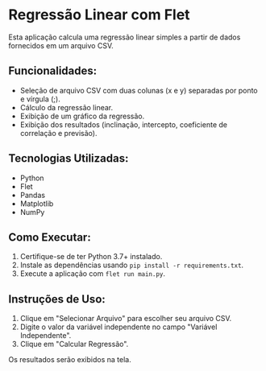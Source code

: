 # Regressão Linear com Flet

Esta aplicação calcula uma regressão linear simples a partir de dados fornecidos em um arquivo CSV.

## Funcionalidades:

* Seleção de arquivo CSV com duas colunas (x e y) separadas por ponto e vírgula (;).
* Cálculo da regressão linear.
* Exibição de um gráfico da regressão.
* Exibição dos resultados (inclinação, intercepto, coeficiente de correlação e previsão).

## Tecnologias Utilizadas:

* Python
* Flet
* Pandas
* Matplotlib
* NumPy

## Como Executar:

1.  Certifique-se de ter Python 3.7+ instalado.
2.  Instale as dependências usando `pip install -r requirements.txt`.
3.  Execute a aplicação com `flet run main.py`.

## Instruções de Uso:

1.  Clique em "Selecionar Arquivo" para escolher seu arquivo CSV.
2.  Digite o valor da variável independente no campo "Variável Independente".
3.  Clique em "Calcular Regressão".

Os resultados serão exibidos na tela.
